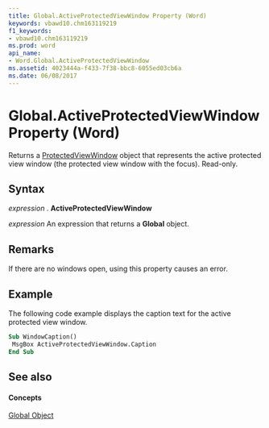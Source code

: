 ```yaml
---
title: Global.ActiveProtectedViewWindow Property (Word)
keywords: vbawd10.chm163119219
f1_keywords:
- vbawd10.chm163119219
ms.prod: word
api_name:
- Word.Global.ActiveProtectedViewWindow
ms.assetid: 4023444a-f433-7f38-bbc8-6055ed03cb6a
ms.date: 06/08/2017
---
```



# Global.ActiveProtectedViewWindow Property (Word)

Returns a [ProtectedViewWindow](Word.ProtectedViewWindow.md) object that represents the active protected view window (the protected view window with the focus). Read-only.


## Syntax

 _expression_ . **ActiveProtectedViewWindow**

 _expression_ An expression that returns a **Global** object.


## Remarks

If there are no windows open, using this property causes an error.


## Example

The following code example displays the caption text for the active protected view window.


```vb
Sub WindowCaption() 
 MsgBox ActiveProtectedViewWindow.Caption 
End Sub
```


## See also


#### Concepts


[Global Object](Word.Global.md)

